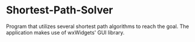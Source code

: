 # Shortest-Path-Solver
Program that utilizes several shortest path algorithms to reach the goal. The application makes use of wxWidgets' GUI library.
